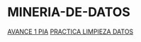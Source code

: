 # MINERIA-DE-DATOS
[AVANCE 1 PIA](https://github.com/HectorCedilloCharles1/MineriaDeDatos/blob/main/Avance1_PIA_Equipo5.ipynb)
[PRACTICA LIMPIEZA DATOS](https://github.com/HectorCedilloCharles1/MineriaDeDatos/blob/main/Ej_Limpieza_Equipo5.ipynb)
